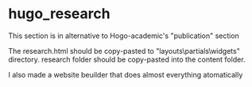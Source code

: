 # hugo_research
This section is in alternative to Hogo-academic's "publication" section

The research.html should be copy-pasted to "layouts\partials\widgets" directory.
research folder should be copy-pasted into the content folder. 

I also made a website beuilder that does almost everything atomatically
